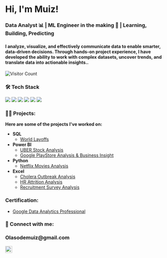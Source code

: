 <h1>Hi, I'm Muiz!
<h3> Data Analyst 📊 | ML Engineer in the making 🤖 | Learning, Building, Predicting <h3>
<h4>I analyze, visualize, and effectively communicate data to enable smarter, data-driven decisions. Through hands-on project experience, I have developed the ability to work with complex datasets, uncover trends, and translate data into actionable insights..</h4>

![Visitor Count](https://countapi.xyz/hit/Olasode20/visits)

### 🛠️ Tech Stack

<p align="left">
  <img src="https://img.shields.io/badge/-Python-3776AB?logo=python&logoColor=white&style=flat" />
  <img src="https://img.shields.io/badge/-SQL-4479A1?logo=postgresql&logoColor=white&style=flat"  />
  <img src="https://img.shields.io/badge/-Power%20BI-F2C811?logo=powerbi&logoColor=black&style=flat" />
  <img src="https://img.shields.io/badge/-Tableau-E97627?logo=tableau&logoColor=white&style=flat" />
  <img src="https://img.shields.io/badge/-Excel-217346?logo=microsoft-excel&logoColor=white&style=flat" />
  <img src="https://img.shields.io/badge/-Git-F05032?logo=git&logoColor=white&style=flat" />
</p>

 
  
<h3>👨‍💻 Projects:</h3>
<b> Here are some of the projects I've worked on:</b>

- <b>SQL</b>
  - [World Layoffs](https://medium.com/@olasodemuiz/world-layoff-analysis-using-sql-report-63329372d0bc)
- <b>Power BI</b>
  - [UBER Stock Analysis](https://medium.com/@olasodemuiz/uber-technologies-inc-uber-stock-data-analysis-report-oct-14-2023-to-oct-14-2024-4ba4633783a1)
  - [Google PlayStore Analysis & Business Insight](https://medium.com/@olasodemuiz/google-play-store-data-analysis-business-insights-report-961d7df714eb)
- <b>Python</b>
  - [Netflix Movies Analysis](https://medium.com/@olasodemuiz/netflix-movies-analysis-using-python-b3b2fe513ffe)
- <b>Excel</b>
  - [Cholera Outbreak Analysis](https://medium.com/@olasodemuiz/cholera-outbreak-analysis-1853-st-catherine-35a3da0757e3)
  - [HR Attrition Analysis](https://medium.com/@olasodemuiz/hr-attrition-analysis-report-48705b502479)
  - [Recruitment Survey Analysis](https://medium.com/@olasodemuiz/analyzing-the-analyst-league-community-recruitment-survey-may-2024-29b2c767474c)

  

<h3>Certification:</h3>

  - [Google Data Analytics Professional](https://www.coursera.org/account/accomplishments/professional-cert/UCSGH4TGM6E4)

<h3> 🤳 Connect with me:</h3>
<h3> Olasodemuiz@gmail.com </h3>

[<img align="left" alt="Olasode | LinkedIn" width="22px" src="https://cdn.jsdelivr.net/npm/simple-icons@v3/icons/linkedin.svg" />][linkedin]

[linkedin]: https://linkedin.com/in/olasode-muiz
